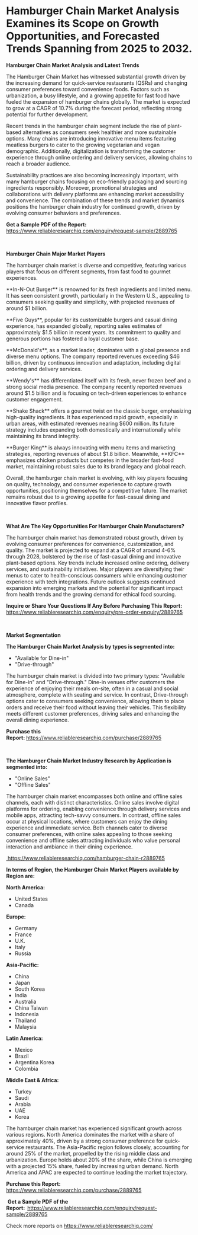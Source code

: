 <p><h1>Hamburger Chain Market Analysis Examines its Scope on Growth Opportunities, and Forecasted Trends Spanning from 2025 to 2032.</h1></p><p><strong>Hamburger Chain Market Analysis and Latest Trends</strong></p>
<p><p>The Hamburger Chain Market has witnessed substantial growth driven by the increasing demand for quick-service restaurants (QSRs) and changing consumer preferences toward convenience foods. Factors such as urbanization, a busy lifestyle, and a growing appetite for fast food have fueled the expansion of hamburger chains globally. The market is expected to grow at a CAGR of 10.7% during the forecast period, reflecting strong potential for further development.</p><p>Recent trends in the hamburger chain segment include the rise of plant-based alternatives as consumers seek healthier and more sustainable options. Many chains are introducing innovative menu items featuring meatless burgers to cater to the growing vegetarian and vegan demographic. Additionally, digitalization is transforming the customer experience through online ordering and delivery services, allowing chains to reach a broader audience. </p><p>Sustainability practices are also becoming increasingly important, with many hamburger chains focusing on eco-friendly packaging and sourcing ingredients responsibly. Moreover, promotional strategies and collaborations with delivery platforms are enhancing market accessibility and convenience. The combination of these trends and market dynamics positions the hamburger chain industry for continued growth, driven by evolving consumer behaviors and preferences.</p></p>
<p><strong>Get a Sample PDF of the Report:&nbsp;</strong> <a href="https://www.reliableresearchiq.com/enquiry/request-sample/2889765?utm_campaign=2335&utm_medium=2&utm_source=Github&utm_content=ia&utm_term=14032025&utm_id=hamburger-chain">https://www.reliableresearchiq.com/enquiry/request-sample/2889765</a></p>
<p>&nbsp;</p>
<p><strong>Hamburger Chain Major Market Players</strong></p>
<p><p>The hamburger chain market is diverse and competitive, featuring various players that focus on different segments, from fast food to gourmet experiences.</p><p>**In-N-Out Burger** is renowned for its fresh ingredients and limited menu. It has seen consistent growth, particularly in the Western U.S., appealing to consumers seeking quality and simplicity, with projected revenues of around $1 billion.</p><p>**Five Guys**, popular for its customizable burgers and casual dining experience, has expanded globally, reporting sales estimates of approximately $1.5 billion in recent years. Its commitment to quality and generous portions has fostered a loyal customer base.</p><p>**McDonald's**, as a market leader, dominates with a global presence and diverse menu options. The company reported revenues exceeding $46 billion, driven by continuous innovation and adaptation, including digital ordering and delivery services.</p><p>**Wendy's** has differentiated itself with its fresh, never frozen beef and a strong social media presence. The company recently reported revenues around $1.5 billion and is focusing on tech-driven experiences to enhance customer engagement.</p><p>**Shake Shack** offers a gourmet twist on the classic burger, emphasizing high-quality ingredients. It has experienced rapid growth, especially in urban areas, with estimated revenues nearing $600 million. Its future strategy includes expanding both domestically and internationally while maintaining its brand integrity.</p><p>**Burger King** is always innovating with menu items and marketing strategies, reporting revenues of about $1.8 billion. Meanwhile, **KFC** emphasizes chicken products but competes in the broader fast-food market, maintaining robust sales due to its brand legacy and global reach.</p><p>Overall, the hamburger chain market is evolving, with key players focusing on quality, technology, and consumer experience to capture growth opportunities, positioning themselves for a competitive future. The market remains robust due to a growing appetite for fast-casual dining and innovative flavor profiles.</p></p>
<p>&nbsp;</p>
<p><strong>What Are The Key Opportunities For Hamburger Chain Manufacturers?</strong></p>
<p><p>The hamburger chain market has demonstrated robust growth, driven by evolving consumer preferences for convenience, customization, and quality. The market is projected to expand at a CAGR of around 4-6% through 2028, bolstered by the rise of fast-casual dining and innovative plant-based options. Key trends include increased online ordering, delivery services, and sustainability initiatives. Major players are diversifying their menus to cater to health-conscious consumers while enhancing customer experience with tech integrations. Future outlook suggests continued expansion into emerging markets and the potential for significant impact from health trends and the growing demand for ethical food sourcing.</p></p>
<p><strong>Inquire or Share Your Questions If Any Before Purchasing This Report:</strong> <a href="https://www.reliableresearchiq.com/enquiry/pre-order-enquiry/2889765?utm_campaign=2335&utm_medium=2&utm_source=Github&utm_content=ia&utm_term=14032025&utm_id=hamburger-chain">https://www.reliableresearchiq.com/enquiry/pre-order-enquiry/2889765</a></p>
<p>&nbsp;</p>
<p><strong>Market Segmentation</strong></p>
<p><strong>The Hamburger Chain Market Analysis by types is segmented into:</strong></p>
<p><ul><li>"Available for Dine-in"</li><li>"Drive-through"</li></ul></p>
<p><p>The hamburger chain market is divided into two primary types: "Available for Dine-in" and "Drive-through." Dine-in venues offer customers the experience of enjoying their meals on-site, often in a casual and social atmosphere, complete with seating and service. In contrast, Drive-through options cater to consumers seeking convenience, allowing them to place orders and receive their food without leaving their vehicles. This flexibility meets different customer preferences, driving sales and enhancing the overall dining experience.</p></p>
<p><strong>Purchase this Report:&nbsp;</strong><a href="https://www.reliableresearchiq.com/purchase/2889765?utm_campaign=2335&utm_medium=2&utm_source=Github&utm_content=ia&utm_term=14032025&utm_id=hamburger-chain">https://www.reliableresearchiq.com/purchase/2889765</a></p>
<p>&nbsp;</p>
<p><strong>The Hamburger Chain Market Industry Research by Application is segmented into:</strong></p>
<p><ul><li>"Online Sales"</li><li>"Offline Sales"</li></ul></p>
<p><p>The hamburger chain market encompasses both online and offline sales channels, each with distinct characteristics. Online sales involve digital platforms for ordering, enabling convenience through delivery services and mobile apps, attracting tech-savvy consumers. In contrast, offline sales occur at physical locations, where customers can enjoy the dining experience and immediate service. Both channels cater to diverse consumer preferences, with online sales appealing to those seeking convenience and offline sales attracting individuals who value personal interaction and ambiance in their dining experience.</p></p>
<p><a href="https://www.reliableresearchiq.com/hamburger-chain-r2889765?utm_campaign=2335&utm_medium=2&utm_source=Github&utm_content=ia&utm_term=14032025&utm_id=hamburger-chain">&nbsp;https://www.reliableresearchiq.com/hamburger-chain-r2889765</a></p>
<p><strong>In terms of Region, the Hamburger Chain Market Players available by Region are:</strong></p>
<p>
    <p> <strong> North America: </strong>
        <ul>
            <li>United States</li>
            <li>Canada</li>
        </ul>
        </p> 
    <p> <strong> Europe: </strong>
        <ul>
            <li>Germany</li>
            <li>France</li>
            <li>U.K.</li>
            <li>Italy</li>
            <li>Russia</li>
        </ul>
        </p> 
    <p> <strong> Asia-Pacific: </strong>
        <ul>
            <li>China</li>
            <li>Japan</li>
            <li>South Korea</li>
            <li>India</li>
            <li>Australia</li>
            <li>China Taiwan</li>
            <li>Indonesia</li>
            <li>Thailand</li>
            <li>Malaysia</li>
        </ul>
        </p> 
    <p> <strong> Latin America: </strong>
        <ul>
            <li>Mexico</li>
            <li>Brazil</li>
            <li>Argentina Korea</li>
            <li>Colombia</li>
        </ul>
        </p> 
    <p> <strong> Middle East & Africa: </strong>
        <ul>
            <li>Turkey</li>
            <li>Saudi</li>
            <li>Arabia</li>
            <li>UAE</li>
            <li>Korea</li>
        </ul>
    </p>
    </p>
<p><p>The hamburger chain market has experienced significant growth across various regions. North America dominates the market with a share of approximately 40%, driven by a strong consumer preference for quick-service restaurants. The Asia-Pacific region follows closely, accounting for around 25% of the market, propelled by the rising middle class and urbanization. Europe holds about 20% of the share, while China is emerging with a projected 15% share, fueled by increasing urban demand. North America and APAC are expected to continue leading the market trajectory.</p></p>
<p><strong>Purchase this Report: </strong><a href="https://www.reliableresearchiq.com/purchase/2889765?utm_campaign=2335&utm_medium=2&utm_source=Github&utm_content=ia&utm_term=14032025&utm_id=hamburger-chain">https://www.reliableresearchiq.com/purchase/2889765</a></p>
<p>&nbsp;<strong>Get a Sample PDF of the Report:&nbsp;&nbsp;</strong><a href="https://www.reliableresearchiq.com/enquiry/request-sample/2889765?utm_campaign=2335&utm_medium=2&utm_source=Github&utm_content=ia&utm_term=14032025&utm_id=hamburger-chain">https://www.reliableresearchiq.com/enquiry/request-sample/2889765</a></p>
<p><strong></strong></p>
<p>Check more reports on <a href="https://www.reliableresearchiq.com/?utm_campaign=2335&utm_medium=2&utm_source=Github&utm_content=ia&utm_term=14032025&utm_id=hamburger-chain">https://www.reliableresearchiq.com/</a></p>